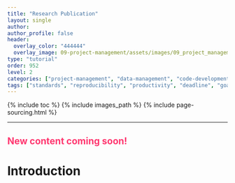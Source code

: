 ```yaml
---
title: "Research Publication"
layout: single
author:
author_profile: false
header:
  overlay_color: "444444"
  overlay_image: 09-project-management/assets/images/09_project_management_banner.png
type: "tutorial"
order: 952
level: 2
categories: ["project-management", "data-management", "code-development", "documentation", "version-control"]
tags: ["standards", "reproducibility", "productivity", "deadline", "goals", "objectives", "strategy", "knowledge-retention", "publication"]
---
```


{% include toc %}
{% include images_path %}
{% include page-sourcing.html %}

---


## <span style="color: #ff3870;">New content coming soon!</span>

# Introduction
